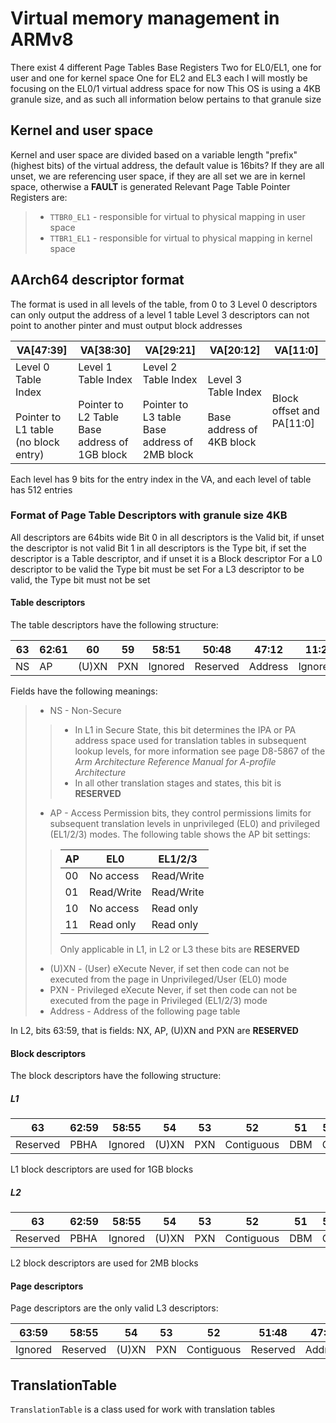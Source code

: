# Virtual memory management in ARMv8
There exist 4 different Page Tables Base Registers
Two for EL0/EL1, one for user and one for kernel space
One for EL2 and EL3 each
I will mostly be focusing on the EL0/1 virtual address space for now
This OS is using a 4KB granule size, and as such all information below pertains to that granule size
## Kernel and user space
Kernel and user space are divided based on a variable length "prefix" (highest bits) of the virtual address, the default value is 16bits?
If they are all unset, we are referencing user space, if they are all set we are in kernel space, otherwise a **FAULT** is generated
Relevant Page Table Pointer Registers are:
> - `TTBR0_EL1` - responsible for virtual to physical mapping in user space
> - `TTBR1_EL1` - responsible for virtual to physical mapping in kernel space
## AArch64 descriptor format
The format is used in all levels of the table, from 0 to 3
Level 0 descriptors can only output the address of a level 1 table
Level 3 descriptors can not point to another pinter and must output block addresses

| VA[47:39] | VA[38:30] | VA[29:21] | VA[20:12] | VA[11:0] |
| --------- | --------- | --------- | --------- | -------- |
| Level 0 Table Index <br /> <br /> Pointer to L1 table<br />(no block entry) | Level 1 Table Index <br /> <br /> Pointer to L2 Table<br />Base address of 1GB block | Level 2 Table Index <br /> <br /> Pointer to L3 table<br />Base address of 2MB block | Level 3 Table Index <br /> <br /> Base address of 4KB block | Block offset and PA[11:0] |

Each level has 9 bits for the entry index in the VA, and each level of table has 512 entries

### Format of Page Table Descriptors with granule size 4KB

All descriptors are 64bits wide
Bit 0 in all descriptors is the Valid bit, if unset the descriptor is not valid
Bit 1 in all descriptors is the Type bit, if set the descriptor is a Table descriptor, and if unset it is a Block descriptor
For a L0 descriptor to be valid the Type bit must be set
For a L3 descriptor to be valid, the Type bit must not be set

#### Table descriptors

The table descriptors have the following structure:

| 63 | 62:61 | 60 | 59 | 58:51 | 50:48 | 47:12 | 11:2 | 1 | 0 |
| -- | ----- | -- | -- | ----- | ----- | ----- | ---- | - | - |
| NS | AP | (U)XN | PXN | Ignored | Reserved | Address | Ignored | Type | Valid |

Fields have the following meanings:
> - NS - Non-Secure
>> - In L1 in Secure State, this bit determines the IPA or PA address space used for translation tables in subsequent lookup levels, for more information see page D8-5867 of the *Arm Architecture Reference Manual for A-profile Architecture*
>> - In all other translation stages and states, this bit is **RESERVED**
> - AP - Access Permission bits, they control permissions limits for subsequent translation levels in unprivileged (EL0) and privileged (EL1/2/3) modes. The following table shows the AP bit settings:
>> | AP | EL0 | EL1/2/3 |
>> | -- | --- | ------- |
>> | 00 | No access | Read/Write |
>> | 01 | Read/Write | Read/Write |
>> | 10 | No access | Read only |
>> | 11 | Read only | Read only |
>>
>> Only applicable in L1, in L2 or L3 these bits are **RESERVED**
> - (U)XN - (User) eXecute Never, if set then code can not be executed from the page in Unprivileged/User (EL0) mode
> - PXN - Privileged eXecute Never, if set then code can not be executed from the page in Privileged (EL1/2/3) mode
> - Address - Address of the following page table

In L2, bits 63:59, that is fields: NX, AP, (U)XN and PXN are **RESERVED**

#### Block descriptors

The block descriptors have the following structure:

##### L1

| 63 | 62:59 | 58:55 | 54 | 53 | 52 | 51 | 50 | 49:48 | 47:30 | 29:12 | 11 | 10 | 9:8 | 7:6 | 5 | 4:2 | 1 | 0 |
| -- | ----- | ----- | -- | -- | -- | -- | -- | ----- | ----- | ----- | -- | -- | --- | --- | - | --- | - | - |
| Reserved | PBHA | Ignored | (U)XN | PXN | Contiguous | DBM | GP | Reserved | Address | Reserved | nG | AF | SH | AP | NS | AttrIndx | Type | Valid |

L1 block descriptors are used for 1GB blocks

##### L2 

| 63 | 62:59 | 58:55 | 54 | 53 | 52 | 51 | 50 | 49:48 | 47:21 | 20:12 | 11 | 10 | 9:8 | 7:6 | 5 | 4:2 | 1 | 0 |
| -- | ----- | ----- | -- | -- | -- | -- | -- | ----- | ----- | ----- | -- | -- | --- | --- | - | --- | - | - |
| Reserved | PBHA | Ignored | (U)XN | PXN | Contiguous | DBM | GP | Reserved | Address | Reserved | nG | AF | SH | AP | NS | MemAttr | Type | Valid |

L2 block descriptors are used for 2MB blocks

#### Page descriptors

Page descriptors are the only valid L3 descriptors:

| 63:59 | 58:55 | 54 | 53 | 52 | 51:48 | 47:12 | 11 | 10 | 9:8 | 7:6 | 5 | 4:2 | 1 | 0 |
| ----- | ----- | -- | -- | -- | ----- | ----- | -- | -- | --- | --- | - | --- | - | - |
| Ignored | Reserved | (U)XN | PXN | Contiguous | Reserved | Address | nG | AD | SH | AP | NS | MemAttr | Type | Valid |

## TranslationTable
`TranslationTable` is a class used for work with translation tables